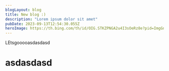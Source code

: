 ```yaml
---
blogLayout: blog
title: New blog :)
description: "Lorem ipsum dolor sit amet"
pubDate: 2023-09-13T12:54:30.055Z
heroImage: https://th.bing.com/th/id/OIG.STKZPNGA2u4I3sOeRz8e?pid=ImgGn
---
```


LEtsgooooasdasdasd

# **asdasdasd**
